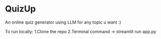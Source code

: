 # QuizUp
An online quiz generator using LLM for any topic u want :)

To run locally:
1.Clone the repo
2.Terminal command -> streamlit run app.py
